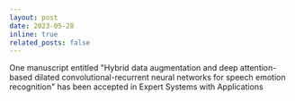 ```yaml
---
layout: post
date: 2023-05-28
inline: true
related_posts: false
---
```


One manuscript entitled "Hybrid data augmentation and deep attention-based dilated convolutional-recurrent neural networks for speech emotion recognition" has been accepted in Expert Systems with Applications